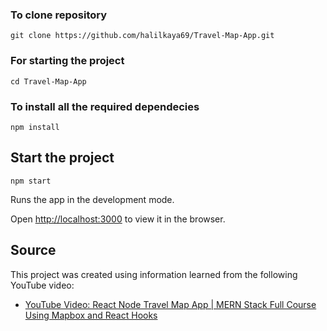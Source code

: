 ### To clone repository
```
git clone https://github.com/halilkaya69/Travel-Map-App.git
```

  
### For starting the project
```
cd Travel-Map-App
```


### To install all the required dependecies
```
npm install
```

  
## Start the project  
```
npm start

```


Runs the app in the development mode.<br>

Open [http://localhost:3000](http://localhost:3000) to view it in the browser.



## Source

This project was created using information learned from the following YouTube video:

- [YouTube Video: React Node Travel Map App | MERN Stack Full Course Using Mapbox and React Hooks](https://youtu.be/9oEQvI7K-rA?feature=shared)
